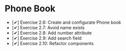 # Phone Book

  - [✔] Exercise 2.6: Create and configurate Phone book
  - [✔] Exercise 2.7: Avoid name exists
  - [✔] Exercise 2.8: Add number attribute
  - [✔] Exercise 2.9: Add search field  
  - [✔] Exercise 2.10: Refactor components
  
